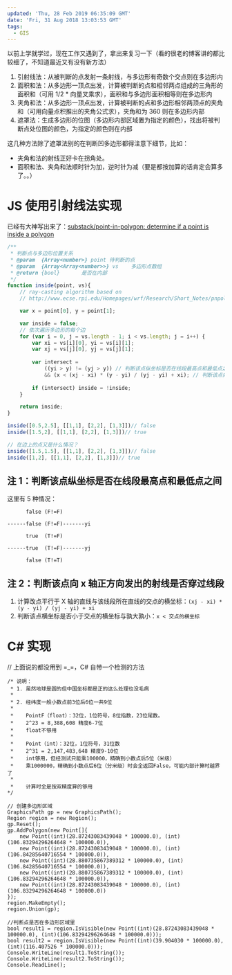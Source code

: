 ```yaml
---
updated: 'Thu, 28 Feb 2019 06:35:09 GMT'
date: 'Fri, 31 Aug 2018 13:03:53 GMT'
tags:
  - GIS
---
```


以前上学就学过，现在工作又遇到了，拿出来复习一下（看的很老的博客讲的都比较细了，不知道最近又有没有新方法）

1.  引射线法：从被判断的点发射一条射线，与多边形有奇数个交点则在多边形内
2.  面积和法：从多边形一顶点出发，计算被判断的点和相邻两点组成的三角形的面积和（可用 1/2 \* 向量叉乘求），面积和与多边形面积相等则在多边形内
3.  夹角和法：从多边形一顶点出发，计算被判断的点和多边形相邻两顶点的夹角和（可用向量点积推出的夹角公式求），夹角和为 360 则在多边形内部
4.  遮罩法：生成多边形的位图（多边形内部区域置为指定的颜色），找出将被判断点处位图的颜色，为指定的颜色则在内部

这几种方法除了遮罩法别的在判断凹多边形都得注意下细节，比如：

-   夹角和法的射线正好卡在拐角处。
-   面积和法、夹角和法顺时针为加，逆时针为减（要是都按加算的话肯定会算多了。。）

# JS 使用引射线法实现

已经有大神写出来了：[substack/point-in-polygon: determine if a point is inside a polygon](https://github.com/substack/point-in-polygon)

```js
/**
 * 判断点与多边形位置关系
 * @param  {Array<number>} point 待判断的点
 * @param  {Array<Array<number>>} vs    多边形点数组
 * @return {bool}       是否在内部
 */
function inside(point, vs){
    // ray-casting algorithm based on
    // http://www.ecse.rpi.edu/Homepages/wrf/Research/Short_Notes/pnpoly.html

    var x = point[0], y = point[1];

    var inside = false;
    // 依次遍历多边形的每个边
    for (var i = 0, j = vs.length - 1; i < vs.length; j = i++) {
        var xi = vs[i][0], yi = vs[i][1];
        var xj = vs[j][0], yj = vs[j][1];
        
        var intersect = 
            ((yi > y) != (yj > y)) // 判断该点纵坐标是否在线段最高点和最低点之间[注1]
            && (x < (xj - xi) * (y - yi) / (yj - yi) + xi); // 判断该点向x轴正方向发出的射线是否穿过线段[注2]
            
        if (intersect) inside = !inside;
    }

    return inside;
}

inside([0.5,2.5], [[1,1], [2,2], [1,3]])// false
inside([1.5,2], [[1,1], [2,2], [1,3]])// true

// 在边上的点又是什么情况？
inside([1.5,1.5], [[1,1], [2,2], [1,3]])// false
inside([1,2], [[1,1], [2,2], [1,3]])// true
```

## 注 1：判断该点纵坐标是否在线段最高点和最低点之间

这里有 5 种情况：

```
      false (F!=F)

------false (F!=F)-------yi

      true  (T!=F)

------true  (T!=F)-------yj

      false (T!=T)
```

## 注 2：判断该点向 x 轴正方向发出的射线是否穿过线段

1.  计算改点平行于 X 轴的直线与该线段所在直线的交点的横坐标：`(xj - xi) * (y - yi) / (yj - yi) + xi`
2.  判断该点横坐标是否小于交点的横坐标与孰大孰小：`x < 交点的横坐标`

# C# 实现

// 上面说的都没用到 =\_=，C# 自带一个检测的方法

```
/* 说明：
 * 1. 虽然地球是圆的但中国坐标都是正的这么处理也没毛病
 * 
 * 2. 经纬度一般小数点前3位后6位一共9位
 * 
 *    PointF（float）：32位，1位符号，8位指数，23位尾数。
 *    2^23 = 8,388,608 精度6-7位
 *    float不够用
 * 
 *    Point（int）：32位，1位符号，31位数
 *    2^31 = 2,147,483,648 精度9-10位
 *    int够用，但经测试只能乘100000，精确到小数点后5位（米级）
 *    乘1000000，精确到小数点后6位（分米级）时会全返回False，可能内部计算时越界了
 *    
 *    计算时全是按双精度算的够用
*/

// 创建多边形区域
GraphicsPath gp = new GraphicsPath();
Region region = new Region();
gp.Reset();
gp.AddPolygon(new Point[]{
    new Point((int)(28.87243083439048 * 100000.0), (int)(106.83294296264648 * 100000.0)),
    new Point((int)(28.87243083439048 * 100000.0), (int)(106.84285640716554 * 100000.0)),
    new Point((int)(28.880735867389312 * 100000.0), (int)(106.84285640716554 * 100000.0)),
    new Point((int)(28.880735867389312 * 100000.0), (int)(106.83294296264648 * 100000.0)),
    new Point((int)(28.87243083439048 * 100000.0), (int)(106.83294296264648 * 100000.0))
});
region.MakeEmpty();
region.Union(gp);

//判断点是否在多边形区域里
bool result1 = region.IsVisible(new Point((int)(28.87243083439048 * 100000.0), (int)(106.83294296264648 * 100000.0)));
bool result2 = region.IsVisible(new Point((int)(39.904030 * 100000.0), (int)(116.407526 * 100000.0)));
Console.WriteLine(result1.ToString());
Console.WriteLine(result2.ToString());
Console.ReadLine();
```
